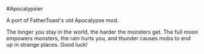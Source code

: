 #Apocalypsier

A port of FatherToast's old Apocalypse mod.

The longer you stay in the world, the harder the monsters get. The full moon empowers monsters, the rain hurts you, and thunder causes mobs to end up in strange places. Good luck!